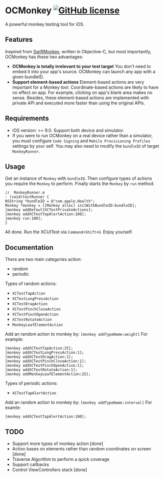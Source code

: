 # OCMonkey [![GitHub license](https://img.shields.io/badge/license-BSD-lightgrey.svg)](LICENSE)

A powerful monkey testing tool for iOS.

## Features
Inspired from [SwiftMonkey](https://github.com/zalando/SwiftMonkey), written in Objective-C, but most importantly, OCMonkey has these two advantages:
* __OCMonkey is totally irrelevant to your test target__
You don't need to embed it into your app's source. OCMonkey can launch any app with a given bundleID.
* __Support element-based actions__
Element-based actions are very important for a Monkey tool. Coordinate-based actions are likely to have no effect on app. For example, clicking on app's blank area makes no sense. Besides, these element-based actions are implemented with private API and executed more faster than using the original APIs.


## Requirements
* iOS version: >= 9.0. Support both device and simulator.
* If you were to run OCMonkey on a real device rather than a simulator, you must configure ```Code Signing``` and ```Mobile Provisioning Profiles``` settings by your self. You may also need to modify the ```bundleID``` of target ```MonkeyRunner```.

## Usage
Get an instance of  ```Monkey``` with ```bundleID```. Then configure types of actions you require the ```Monkey``` to perform. Finally starts the ```Monkey``` by ```run``` method.

```
//  MonkeyRunner.m
- (void)testRunner {
NSString *bundleID = @"com.apple.Health";
Monkey *monkey = [[Monkey alloc] initWithBundleID:bundleID];
[monkey addDefaultXCTestPrivateActions];
[monkey addXCTestTapAlertAction:100];
[monkey run:100];
}
```
All done. Run the XCUITest via ```Command+Shift+U```. Enjoy yourself.

## Documentation
There are two main categories action:
* random
* periodic

Types of random actions:
* ```XCTestTapAction```
* ```XCTestLongPressAction```
* ```XCTestDragAction```
* ```XCTestPinchCloseAction```
* ```XCTestPinchOpenAction```
* ```XCTestRotateAction```
* ```MonkeyLeafElementAction```

Add an random action to monkey by: ```[monkey addTypeName:weight]```
For example:
```
[monkey addXCTestTapAction:25];
[monkey addXCTestLongPressAction:1];
[monkey addXCTestDragAction:1];
[monkey addXCTestPinchCloseAction:1];
[monkey addXCTestPinchOpenAction:1];
[monkey addXCTestRotateAction:1];
[monkey addMonkeyLeafElementAction:25];
```

Types of periodic actions:
* ```XCTestTapAlertAction ```

Add an random action to monkey by: ```[monkey addTypeName:interval]```
For examle:
```
[monkey addXCTestTapAlertAction:100];
```

## TODO
* Support more types of monkey action [done]
* Action bases on elements rather than random coordinates on screen [done]
* Traverse Algorithm to perform a quick coverage
* Support callbacks
* Control ViewControllers stack [done]
